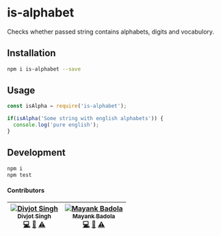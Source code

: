 # is-alphabet

Checks whether passed string contains alphabets, digits and vocabulory.

## Installation
```bash
npm i is-alphabet --save
```

## Usage
```js
const isAlpha = require('is-alphabet');

if(isAlpha('Some string with english alphabets')) {
  console.log('pure english');
}

```
## Development
```bash
npm i
npm test
```

#### Contributors
<!-- Contributors START
Divjot_Singh bogas04 https://github.com/bogas04 code doc tests
Mayank_Badola mbad0la https://github.com/mbad0la code doc tests
Contributors END -->
<!-- Contributors table START -->
| [![Divjot Singh](https://avatars.githubusercontent.com/bogas04?s=100)<br /><sub>Divjot Singh</sub>](https://github.com/bogas04)<br />[💻](https://github.com/o-d-i-n/is-alpha/commits?author=bogas04) [📖](https://github.com/o-d-i-n/is-alpha/commits?author=bogas04) [⚠️](https://github.com/o-d-i-n/is-alpha/commits?author=bogas04) | [![Mayank Badola](https://avatars.githubusercontent.com/mbad0la?s=100)<br /><sub>Mayank Badola</sub>](https://github.com/mbad0la)<br />[💻](https://github.com/o-d-i-n/is-alpha/commits?author=mbad0la) [📖](https://github.com/o-d-i-n/is-alpha/commits?author=mbad0la) [⚠️](https://github.com/o-d-i-n/is-alpha/commits?author=mbad0la) |
| :---: | :---: |
<!-- Contributors table END -->

